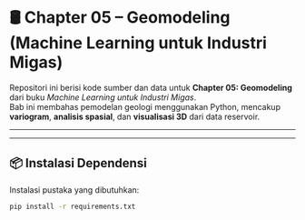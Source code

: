 # 🛢️ Chapter 05 – Geomodeling (Machine Learning untuk Industri Migas)

Repositori ini berisi kode sumber dan data untuk **Chapter 05: Geomodeling** dari buku *Machine Learning untuk Industri Migas*.  
Bab ini membahas pemodelan geologi menggunakan Python, mencakup **variogram**, **analisis spasial**, dan **visualisasi 3D** dari data reservoir.

---
---

## 📦 Instalasi Dependensi

Instalasi pustaka yang dibutuhkan:

```bash
pip install -r requirements.txt
